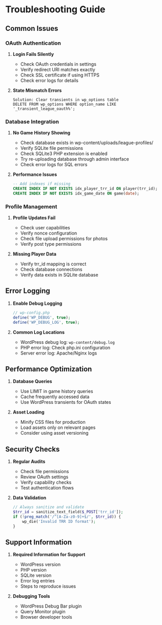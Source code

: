 # Troubleshooting Guide

## Common Issues

### OAuth Authentication

1. **Login Fails Silently**
   - Check OAuth credentials in settings
   - Verify redirect URI matches exactly
   - Check SSL certificate if using HTTPS
   - Check error logs for details

2. **State Mismatch Errors**
   ```
   Solution: Clear transients in wp_options table
   DELETE FROM wp_options WHERE option_name LIKE '_transient_league_oauth%';
   ```

### Database Integration

1. **No Game History Showing**
   - Check database exists in wp-content/uploads/league-profiles/
   - Verify SQLite file permissions
   - Check SQLite3 PHP extension is enabled
   - Try re-uploading database through admin interface
   - Check error logs for SQL errors

2. **Performance Issues**
   ```sql
   -- Add indexes if missing
   CREATE INDEX IF NOT EXISTS idx_player_trr_id ON player(trr_id);
   CREATE INDEX IF NOT EXISTS idx_game_date ON game(date);
   ```

### Profile Management

1. **Profile Updates Fail**
   - Check user capabilities
   - Verify nonce configuration
   - Check file upload permissions for photos
   - Verify post type permissions

2. **Missing Player Data**
   - Verify trr_id mapping is correct
   - Check database connections
   - Verify data exists in SQLite database

## Error Logging

1. **Enable Debug Logging**
   ```php
   // wp-config.php
   define('WP_DEBUG', true);
   define('WP_DEBUG_LOG', true);
   ```

2. **Common Log Locations**
   - WordPress debug log: `wp-content/debug.log`
   - PHP error log: Check php.ini configuration
   - Server error log: Apache/Nginx logs

## Performance Optimization

1. **Database Queries**
   - Use LIMIT in game history queries
   - Cache frequently accessed data
   - Use WordPress transients for OAuth states

2. **Asset Loading**
   - Minify CSS files for production
   - Load assets only on relevant pages
   - Consider using asset versioning

## Security Checks

1. **Regular Audits**
   - Check file permissions
   - Review OAuth settings
   - Verify capability checks
   - Test authentication flows

2. **Data Validation**
   ```php
   // Always sanitize and validate
   $trr_id = sanitize_text_field($_POST['trr_id']);
   if (!preg_match('/^[A-Za-z0-9]+$/', $trr_id)) {
       wp_die('Invalid TRR ID format');
   }
   ```

## Support Information

1. **Required Information for Support**
   - WordPress version
   - PHP version
   - SQLite version
   - Error log entries
   - Steps to reproduce issues

2. **Debugging Tools**
   - WordPress Debug Bar plugin
   - Query Monitor plugin
   - Browser developer tools 